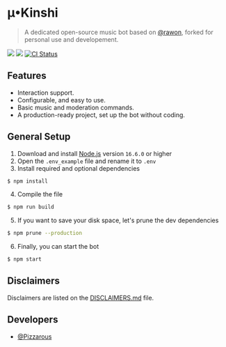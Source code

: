 # µ•Kinshi

> A dedicated open-source music bot based on [@rawon](https://github.com/Clytage/rawon), forked for personal use and developement.

<a href="https://discord.com/api/oauth2/authorize?client_id=1045474091408314479&permissions=414568500416&scope=bot"><img src="https://img.shields.io/static/v1?label=Invite%20Me&message=u.Kinshi%232499&plastic&color=5865F2&logo=discord"></a>
<img src="https://badgen.net/badge/icon/typescript?icon=typescript&label">
<a href="https://github.com/Pizzarous/SomewhatUpset/actions?query=workflow%3A%22Lint+code+and+compile+setup+script%22"><img src="https://github.com/Clytage/rawon/workflows/Lint%20code%20and%20compile%20setup%20script/badge.svg" alt="CI Status" /></a>

## Features
- Interaction support.
- Configurable, and easy to use.
- Basic music and moderation commands.
- A production-ready project, set up the bot without coding.

## General Setup
1. Download and install [Node.js](https://nodejs.org) version `16.6.0` or higher
2. Open the `.env_example` file and rename it to `.env`
3. Install required and optional dependencies
```sh
$ npm install
```
4. Compile the file
```sh
$ npm run build
```
5. If you want to save your disk space, let's prune the dev dependencies
```sh
$ npm prune --production
```
6. Finally, you can start the bot
```sh
$ npm start
```

## Disclaimers
Disclaimers are listed on the [DISCLAIMERS.md](./DISCLAIMERS.md) file.

## Developers
- [@Pizzarous](https://github.com/Pizzarous)
